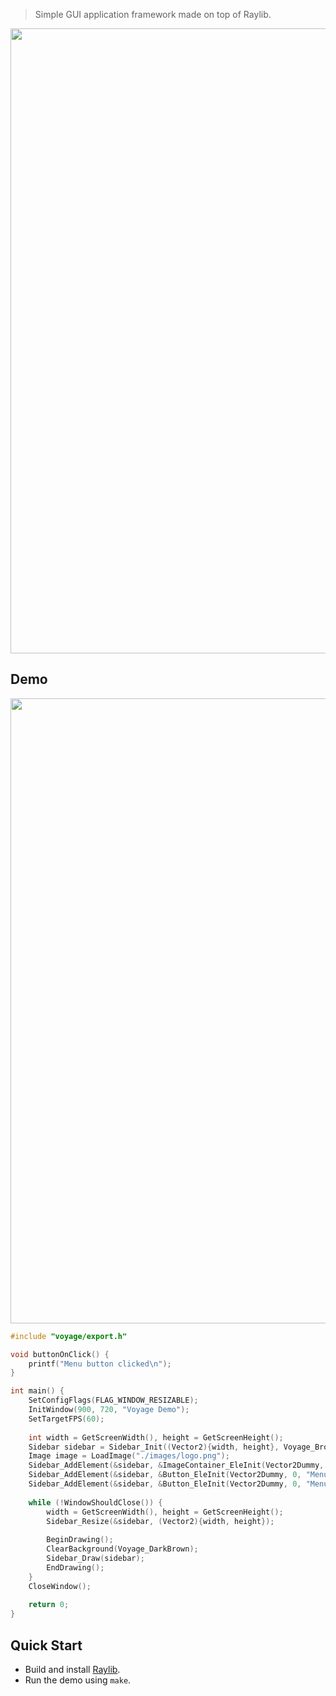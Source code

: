 > Simple GUI application framework made on top of Raylib.

<image src="./images/logo.png" width="1000">

## Demo
<image src="./images/demo1.png" width="1000">

``` c
#include "voyage/export.h"

void buttonOnClick() {
	printf("Menu button clicked\n");
}

int main() {
	SetConfigFlags(FLAG_WINDOW_RESIZABLE);
	InitWindow(900, 720, "Voyage Demo");
	SetTargetFPS(60);
	
	int width = GetScreenWidth(), height = GetScreenHeight();
	Sidebar sidebar = Sidebar_Init((Vector2){width, height}, Voyage_Brown);
	Image image = LoadImage("./images/logo.png");
	Sidebar_AddElement(&sidebar, &ImageContainer_EleInit(Vector2Dummy, Vector2Dummy, &image));
	Sidebar_AddElement(&sidebar, &Button_EleInit(Vector2Dummy, 0, "Menu button 1", &buttonOnClick));	
	Sidebar_AddElement(&sidebar, &Button_EleInit(Vector2Dummy, 0, "Menu button 2", NULL));
	
	while (!WindowShouldClose()) {
		width = GetScreenWidth(), height = GetScreenHeight();
		Sidebar_Resize(&sidebar, (Vector2){width, height});
		
		BeginDrawing();
		ClearBackground(Voyage_DarkBrown);
		Sidebar_Draw(sidebar);
		EndDrawing();
	}
	CloseWindow();
	
	return 0;
}
```

## Quick Start
- Build and install [Raylib](https://github.com/raysan5/raylib?tab=readme-ov-file#build-and-installation).
- Run the demo using `make`.
